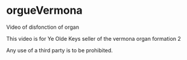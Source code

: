 # orgueVermona
Video of disfonction of organ


This video is for Ye Olde Keys seller of the vermona organ formation 2 

Any use of a third party is to be prohibited.

